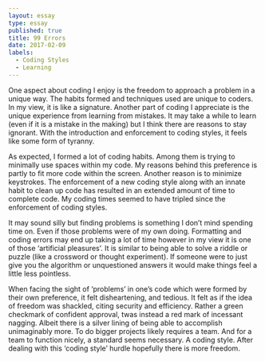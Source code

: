 ```yaml
---
layout: essay
type: essay
published: true
title: 99 Errors
date: 2017-02-09
labels:
  - Coding Styles
  - Learning
---
```


One aspect about coding I enjoy is the freedom to approach a problem in a unique way. The habits formed and techniques used are unique to coders. In my view, it is like a signature. Another part of coding I appreciate is the unique experience from learning from mistakes. It may take a while to learn (even if it is a mistake in the making) but I think there are reasons to stay ignorant. With the introduction and enforcement to coding styles, it feels like some form of tyranny.

As expected, I formed a lot of coding habits. Among them is trying to minimally use spaces within my code. My reasons behind this preference is partly to fit more code within the screen. Another reason is to minimize keystrokes.  The enforcement of a new coding style along with an innate habit to clean up code has resulted in an extended amount of time to complete code.  My coding times seemed to have tripled since the enforcement of coding styles. 

It may sound silly but finding problems is something I don’t mind spending time on. Even if those problems were of my own doing. Formatting and coding errors may end up taking a lot of time however in my view it is one of those ‘artificial pleasures’. It is similar to being able to solve a riddle or puzzle (like a crossword or thought experiment). If someone were to just give you the algorithm or unquestioned answers it would make things feel a little less pointless. 

When facing the sight of ‘problems’ in one’s code which were formed by their own preference, it felt disheartening, and tedious. It felt as if the idea of freedom was shackled, citing security and efficiency. Rather a green checkmark of confident approval, twas instead a red mark of incessant nagging. Albeit there is a silver lining of being able to accomplish unimaginably more. To do bigger projects likely requires a team. And for a team to function nicely, a standard seems necessary. A coding style. After dealing with this ‘coding style’ hurdle hopefully there is more freedom. 
